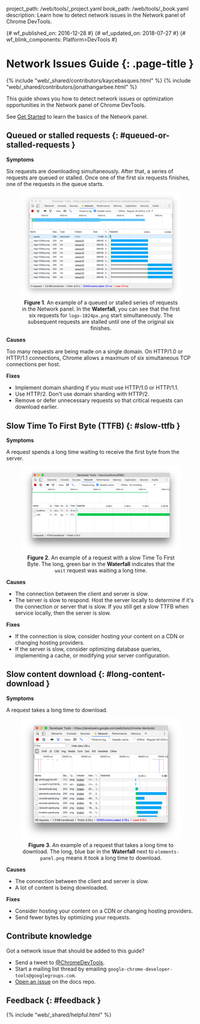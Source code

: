 project_path: /web/tools/_project.yaml book_path: /web/tools/_book.yaml description: Learn how to detect network issues in the Network panel of Chrome DevTools.

{# wf_published_on: 2016-12-28 #} {# wf_updated_on: 2018-07-27 #} {# wf_blink_components: Platform>DevTools #} 

<style>
figcaption {
  text-align: center;
}
</style>

 

# Network Issues Guide {: .page-title }

{% include "web/_shared/contributors/kaycebasques.html" %} {% include "web/_shared/contributors/jonathangarbee.html" %}

This guide shows you how to detect network issues or optimization opportunities in the Network panel of Chrome DevTools.

See [Get Started](../network-performance) to learn the basics of the Network panel.

## Queued or stalled requests {: #queued-or-stalled-requests }

**Symptoms**

Six requests are downloading simultaneously. After that, a series of requests are queued or stalled. Once one of the first six requests finishes, one of the requests in the queue starts.

<figure>
  <img src="imgs/stalled.png"
    alt="An example of a queued or stalled series in the Network panel.">
  <figcaption>
    <b>Figure 1</b>. An example of a queued or stalled series of requests
    in the Network panel. In the <b>Waterfall</b>, you can see that the
    first six requests for <code>logo-1024px.png</code> start
    simultaneously. The subsequent requests are stalled until one of the
    original six finishes.</figcaption>
</figure>

**Causes**

Too many requests are being made on a single domain. On HTTP/1.0 or HTTP/1.1 connections, Chrome allows a maximum of six simultaneous TCP connections per host.

**Fixes**

* Implement domain sharding if you must use HTTP/1.0 or HTTP/1.1.
* Use HTTP/2. Don't use domain sharding with HTTP/2.
* Remove or defer unnecessary requests so that critical requests can download earlier.

## Slow Time To First Byte (TTFB) {: #slow-ttfb }

**Symptoms**

A request spends a long time waiting to receive the first byte from the server.

<figure>
  <img src="imgs/slow-ttfb.png"
    alt="An example of a request with a slow Time To First Byte.">
  <figcaption>
    <b>Figure 2</b>. An example of a request with a slow Time To First Byte.
    The long, green bar in the <b>Waterfall</b> indicates that the
    <code>wait</code> request was waiting a long time.
</figure>

**Causes**

* The connection between the client and server is slow.
* The server is slow to respond. Host the server locally to determine if it's the connection or server that is slow. If you still get a slow TTFB when service locally, then the server is slow.

**Fixes**

* If the connection is slow, consider hosting your content on a CDN or changing hosting providers.
* If the server is slow, consider optimizing database queries, implementing a cache, or modifying your server configuration.

## Slow content download {: #long-content-download }

**Symptoms**

A request takes a long time to download.

<figure>
  <img src="imgs/slow-content-download.png"
    alt="An example of a request that takes a long time to download.">
  <figcaption>
    <b>Figure 3</b>. An example of a request that takes a long time to
    download. The long, blue bar in the <b>Waterfall</b> next to
    <code>elements-panel.png</code> means it took a long time
    to download.
</figure>

**Causes**

* The connection between the client and server is slow.
* A lot of content is being downloaded.

**Fixes**

* Consider hosting your content on a CDN or changing hosting providers.
* Send fewer bytes by optimizing your requests.

## Contribute knowledge

Got a network issue that should be added to this guide?

* Send a tweet to [@ChromeDevTools](https://twitter.com/intent/tweet?text=@ChromeDevTools%20[Network%20Issues%20Guide%20Suggestion]).
* Start a mailing list thread by emailing `google-chrome-developer-tools@googlegroups.com`.
* [Open an issue](https://github.com/google/WebFundamentals/issues/new?title=[DevTools%20Network%20Issues%20Guide%20Suggestion]) on the docs repo.

## Feedback {: #feedback }

{% include "web/_shared/helpful.html" %}